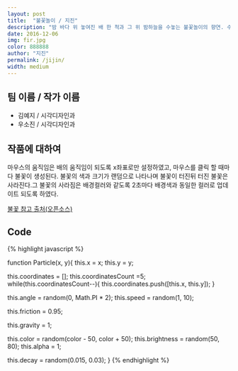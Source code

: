 ```yaml
---
layout: post
title:  "불꽃놀이 / 지진"
description: "밤 바다 위 놓여진 배 한 척과 그 위 밤하늘을 수놓는 불꽃놀이의 향연. 수많은 불꽃이 밤하늘을 뒤덮고 형형색색의 불꽃들이 아름다움을 더하며 밤하늘을 밝게 비춰준다. "
date: 2016-12-06
img: fir.jpg
color: 888888
author: "지진"
permalink: /jijin/
width: medium
---
```

## 팀 이름 / 작가 이름
- 김예지 / 시각디자인과
- 우소진 / 시각디자인과


## 작품에 대하여
마우스의 움직임은 배의 움직임이 되도록 x좌표로만 설정하였고, 마우스를 클릭 할 때마다 불꽃이 생성된다.
불꽃의 색과 크기가 랜덤으로 나타나며 불꽃이 터진뒤 터진 불꽃은 사라진다.그 불꽃의 사라짐은 배경컬러와 같도록 2초마다 배경색과 동일한 컬러로 업데이트 되도록 하였다.

[불꽃 참고 출처(오픈소스)](http://codepen.io/whqet/pen/Auzch)



## Code
{% highlight javascript %}

function Particle(x, y){
  this.x = x;
  this.y = y;


  this.coordinates = [];
  this.coordinatesCount =5;
  while(this.coordinatesCount--){
    this.coordinates.push([this.x, this.y]);
  }


  this.angle = random(0, Math.PI * 2);
  this.speed = random(1, 10);


  this.friction = 0.95;


  this.gravity = 1;


  this.color = random(color - 50, color + 50);
  this.brightness = random(50, 80);
  this.alpha = 1;


  this.decay = random(0.015, 0.03);
}
{% endhighlight %}
